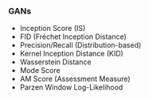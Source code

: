 ### **GANs**
- Inception Score (IS)
- FID (Fréchet Inception Distance)
- Precision/Recall (Distribution-based)
- Kernel Inception Distance (KID)
- Wasserstein Distance
- Mode Score
- AM Score (Assessment Measure)
- Parzen Window Log-Likelihood
